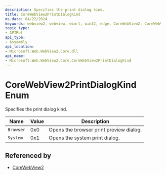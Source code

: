 ```yaml
---
description: Specifies the print dialog kind.
title: CoreWebView2PrintDialogKind
ms.date: 04/22/2024
keywords: webview2, webview, winrt, win32, edge, CoreWebView2, CoreWebView2Controller, browser control, edge html, CoreWebView2PrintDialogKind
topic_type:
- APIRef
api_type:
- Assembly
api_location:
- Microsoft.Web.WebView2.Core.dll
api_name:
- Microsoft.Web.WebView2.Core.CoreWebView2PrintDialogKind
---
```


# CoreWebView2PrintDialogKind Enum

Specifies the print dialog kind.

| Name |  Value | Description |
|--|--|--|
|`Browser` | 0x0  |  Opens the browser print preview dialog.|
|`System` | 0x1  |  Opens the system print dialog.|


## Referenced by

- [CoreWebView2](corewebview2.md)
